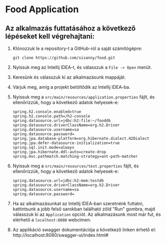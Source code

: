 # Food Application

## Az alkalmazás futtatásához a következő lépéseket kell végrehajtani: ##

1. Klónozzuk le a repository-t a GitHub-ról a saját számítógépre:

   ```
   git clone https://github.com/sisanny/food.git
   ```

2. Nyissuk meg az Intellij IDEA-t, és válasszuk a `File -> Open` menüt.

3. Keresünk és válasszuk ki az alkalmazásunk mappáját.

4. Várjuk meg, amíg a projekt betöltődik az Intellij IDEA-ba.

5. Nyissuk meg a `src/main/resources/application.properties` fájlt, és ellenőrizzük, hogy a következő adatok helyesek-e:

   ```
   spring.h2.console.enabled=true
   spring.h2.console.path=/h2-console
   spring.datasource.url=jdbc:h2:file:~/fooddb
   spring.datasource.driverClassName=org.h2.Driver
   spring.datasource.username=sa
   spring.datasource.password=
   spring.jpa.database-platform=org.hibernate.dialect.H2Dialect
   spring.jpa.defer-datasource-initialization=true
   spring.sql.init.mode=always
   spring.jpa.hibernate.ddl-auto=create-drop
   spring.mvc.pathmatch.matching-strategy=ant-path-matcher

   ```
6. Nyissuk meg a `src/main/resources/test.properties` fájlt, és ellenőrizzük, hogy a következő adatok helyesek-e:

   ```
   spring.datasource.url=jdbc:h2:mem:testdb
   spring.datasource.driverClassName=org.h2.Driver
   spring.datasource.username=sa
   spring.datasource.password=
   
   ```
7. Ha az alkalmazásunkat az Intellij IDEA-ban szeretnénk futtatni, kattintsunk a jobb felső sarokban található zöld "Run" gombra, majd válasszuk ki az `Application` opciót. Az alkalmazásunk most már fut, és elérhető a `localhost:8080` webcímen.

8. Az applikáció swagger dokumentációja a következő linken érhető el: http://localhost:8080/swagger-ui/index.html#